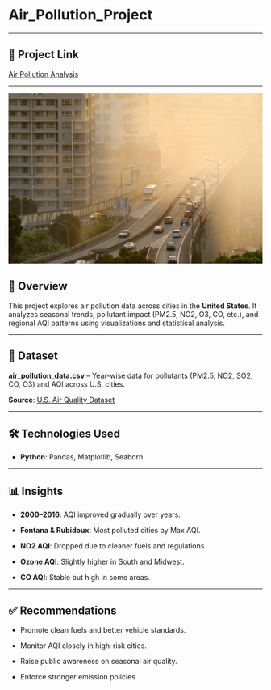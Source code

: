 # Air_Pollution_Project

---

## 🚀 Project Link

[Air Pollution Analysis](https://www.kaggle.com/code/samarthharde/air-pollution-project)

---

![](Pollution_image.webp)



## 📌 Overview  
This project explores air pollution data across cities in the **United States**. It analyzes seasonal trends, pollutant impact (PM2.5, NO2, O3, CO, etc.), and regional AQI patterns using visualizations and statistical analysis.

---

## 📂 Dataset  
 **air_pollution_data.csv** – Year-wise data for pollutants (PM2.5, NO2, SO2, CO, O3) and AQI across U.S. cities. 

 **Source**: [U.S. Air Quality Dataset](https://www.kaggle.com/datasets/sogun3/uspollution)

---

## 🛠 Technologies Used

- **Python**: Pandas, Matplotlib, Seaborn

---

## 📊 Insights

- **2000–2016**: AQI improved gradually over years.
    
- **Fontana & Rubidoux**: Most polluted cities by Max AQI.
  
- **NO2 AQI**: Dropped due to cleaner fuels and regulations.
    
- **Ozone AQI**: Slightly higher in South and Midwest.
   
- **CO AQI**: Stable but high in some areas.

---

## ✅ Recommendations

- Promote clean fuels and better vehicle standards.
    
- Monitor AQI closely in high-risk cities.
   
- Raise public awareness on seasonal air quality.
    
- Enforce stronger emission policies
